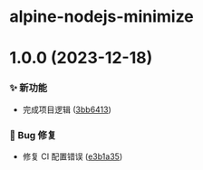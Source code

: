 # alpine-nodejs-minimize

# 1.0.0 (2023-12-18)


### ✨ 新功能

* 完成项目逻辑 ([3bb6413](https://github.com/CaoMeiYouRen/alpine-nodejs-minimize/commit/3bb6413))


### 🐛 Bug 修复

* 修复 CI 配置错误 ([e3b1a35](https://github.com/CaoMeiYouRen/alpine-nodejs-minimize/commit/e3b1a35))
